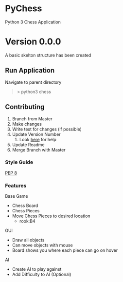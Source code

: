 # PyChess
Python 3 Chess Application

# Version 0.0.0
A basic skelton structure has been created

## Run Application
Navigate to parent directory
> \> python3 chess

## Contributing
1. Branch from Master
2. Make changes
3. Write test for changes (if possible)
4. Update Version Number
   1. Look [here](http://semver.org/) for help
5. Update Readme
6. Merge Branch with Master

### Style Guide
[PEP 8](https://www.python.org/dev/peps/pep-0008/)<br/>

### Features
Base Game
* Chess Board
* Chess Pieces
* Move Chess Pieces to desired location
  * rook:B4
  
GUI
* Draw all objects
* Can move objects with mouse
* Board shows you where each piece can go on hover

AI
* Create AI to play against
* Add Difficulty to AI (Optional)
